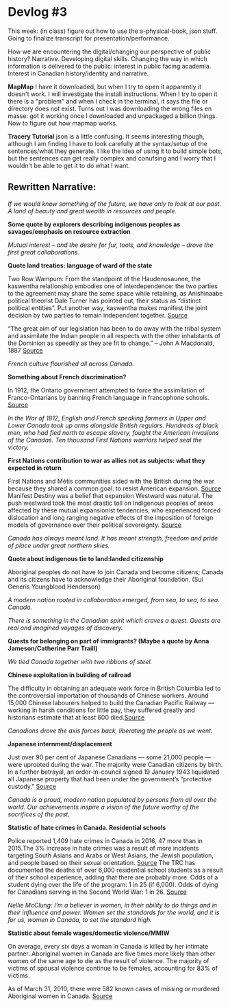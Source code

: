 # Devlog #3

This week: (in class) figure out how to use the a-physical-book, json stuff. Going to finalize transcript for presentation/performance. 

How we are encountering the digital/changing our perspective of public history? Narrative. Developing digital skills. Changing the way in which information is delivered to the public: interest in public facing academia. Interest in Canadian history/identity and narrative. 

**MapMap** I have it downloaded, but when I try to open it apparently it doesn't work. I will investigate the install instructions. When I try to open it there is a "problem" and when I check in the terminal, it says the file or directory does not exist. Turns out I was downloading the wrong files en masse: got it working once I downloaded and unpackaged a billion things. Now to figure out how mapmap works. 

**Tracery Tutorial** json is a little confusing. It seems interesting though, although I am finding I have to look carefully at the syntax/setup of the sentences/what they generate. I like the idea of using it to build simple bots, but the sentences can get really complex and conufsing and I worry that I wouldn't be able to get it to do what I want. 

## Rewritten Narrative:

*If we would know something of the future, we have only to look at our past.*
*A land of beauty and great wealth in resources and people.*

**Some quote by explorers describing indigenous peoples as savages/emphasis on resource extraction**

*Mutual interest – and the desire for fur, tools, and knowledge – drove the first great collaborations.*

**Quote land treaties: language of ward of the state** 

Two Row Wampum:  From the standpoint of the Haudenosaunee, the kaswentha relationship embodies one of interdependence: the two parties to the agreement may share the same space while retaining, as Anishinaabe political theorist Dale Turner has pointed out, their status as “distinct political entities”. Put another way, kaswentha makes manifest the joint decision by two parties to remain independent together.
[Source](http://honorthetworow.org/wp-content/uploads/2012/01/The-Meaning-of-Kaswentha-and-the-Two-Row.pdf)

“The great aim of our legislation has been to do away with the tribal system and assimilate the Indian people in all respects with the other inhabitants of the Dominion as speedily as they are fit to change.”
– John A Macdonald, 1887 [Source](http://indigenousfoundations.web.arts.ubc.ca/the_indian_act/)

*French culture flourished all across Canada.*

**Something about French discrimination?**

In 1912, the Ontario government attempted to force the assimilation of Franco-Ontarians by banning French language in francophone schools. [Source](http://www.huffingtonpost.ca/rachel-decoste/most-discriminatory-canadian-laws_b_3932297.html)

*In the War of 1812, English and French speaking farmers in Upper and Lower Canada took up arms alongside British regulars. Hundreds of black men, who had fled north to escape slavery, fought the American invasions of the Canadas. Ten thousand First Nations warriors helped seal the victory.*

**First Nations contribution to war as allies not as subjects: what they expected in return**

First Nations and Métis communities sided with the British during the war because they shared a common goal: to resist American expansion. [Source](https://www.aadnc-aandc.gc.ca/eng/1338906261900/1338906300039)
Manifest Destiny was a belief that expansion Westward was natural. The push westward took the most drastic toll on Indigenous peoples of areas affected by these mutual expansionist tendencies, who experienced forced dislocation and long ranging negative effects of the imposition of foreign models of governance over their political sovereignty. [Source](https://www.thecanadianencyclopedia.ca/en/article/manifest-destiny/)


*Canada has always meant land. It has meant strength, freedom and pride of place under great northern skies.*

**Quote about indigenous tie to land:landed citizenship** 

Aboriginal peoples do not have to join Canada and become
citizens; Canada and its citizens have to acknowledge their Aboriginal foundation. (Sui Generis Youngblood Henderson)

*A modern nation rooted in collaboration emerged, from sea, to sea, to sea. Canada.*

*There is something in the Canadian spirit which craves a quest.*
*Quests are real and imagined voyages of discovery.*

**Quests for belonging on part of immigrants? (Maybe a quote by Anna Jameson/Catherine Parr Traill)** 

*We tied Canada together with two ribbons of steel.*

**Chinese exploitation in building of railroad** 

The difficulty in obtaining an adequate work force in British Columbia led to the controversial importation of thousands of Chinese workers. Around 15,000 Chinese labourers helped to build the Canadian Pacific Railway — working in harsh conditions for little pay, they suffered greatly and historians estimate that at least 600 died.[Source](https://www.thecanadianencyclopedia.ca/en/article/canadian-pacific-railway/)

*Canadians drove the axis forces back, liberating the people as we went.*

**Japanese internment/displacement** 

Just over 90 per cent of Japanese Canadians — some 21,000 people — were uprooted during the war. The majority were Canadian citizens by birth.
In a further betrayal, an order-in-council signed 19 January 1943 liquidated all Japanese property that had been under the government’s “protective custody.”  [Source](https://www.thecanadianencyclopedia.ca/en/article/japanese-internment-banished-and-beyond-tears-feature/)

*Canada is a proud, modern nation populated by persons from all over the world.
Our achievements inspire a vision of the future worthy of the sacrifices of the past.*

**Statistic of hate crimes in Canada. Residential schools**

Police reported 1,409 hate crimes in Canada in 2016, 47 more than in 2015.The 3% increase in hate crimes was a result of more incidents targeting South Asians and Arabs or West Asians, the Jewish population, and people based on their sexual orientation. [Source](http://www.statcan.gc.ca/daily-quotidien/171128/dq171128d-eng.htm)
The TRC has documented the deaths of over 6,000 residential school students as a result of their school experience, adding that there are probably more. 
Odds of a student dying over the life of the program: 1 in 25 (if 6,000).
Odds of dying for Canadians serving in the Second World War: 1 in 26. [Source](http://www.cbc.ca/news/indigenous/truth-and-reconciliation-commission-by-the-numbers-1.3096185)

*Nellie McClung: I’m a believer in women, in their ability to do things and in their influence and power. Women set the standards for the world, and it is for us, women in Canada, to set the standard high.*

**Statistic about female wages/domestic violence/MMIW**

On average, every six days a woman in Canada is killed by her intimate partner. Aboriginal women in Canada are five times more likely than other women of the same age to die as the result of violence. The majority of victims of spousal violence continue to be females, accounting for 83% of victims.

As of March 31, 2010, there were 582 known cases of missing or murdered Aboriginal women in Canada. [Source](http://www.bwss.org/resources/information-on-abuse/numbers-are-people-too/)
